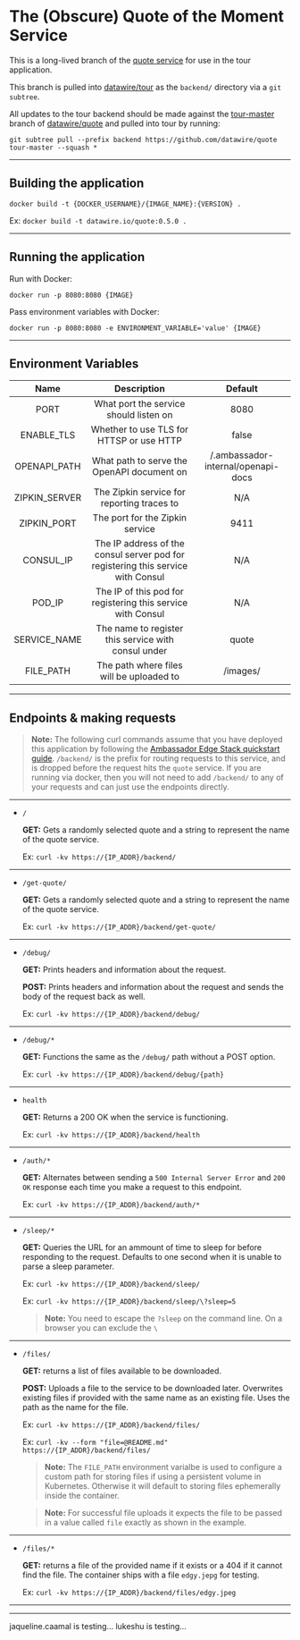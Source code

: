 # The (Obscure) Quote of the Moment Service

This is a long-lived branch of the [quote service](https://github.com/datawire/quote) for use in the tour application.

This branch is pulled into [datawire/tour](https://github.com/datawire/tour) as the `backend/` directory via a `git subtree`.

All updates to the tour backend should be made against the [tour-master](https://github.com/datawire/quote/tree/tour-master) branch of [datawire/quote](https://github.com/datawire/quote) and pulled into tour by running:

```
git subtree pull --prefix backend https://github.com/datawire/quote tour-master --squash *
```

---

## Building the application

`docker build -t {DOCKER_USERNAME}/{IMAGE_NAME}:{VERSION} .`

Ex: `docker build -t datawire.io/quote:0.5.0 .`

---

## Running the application

Run with Docker:

`docker run -p 8080:8080 {IMAGE}`

Pass environment variables with Docker:

`docker run -p 8080:8080 -e ENVIRONMENT_VARIABLE='value' {IMAGE}`

---

## Environment Variables

|     Name      |                                   Description                                    |              Default               |
| :-----------: | :------------------------------------------------------------------------------: | :--------------------------------: |
|     PORT      |                      What port the service should listen on                      |                8080                |
|  ENABLE_TLS   |                     Whether to use TLS for HTTSP or use HTTP                     |               false                |
| OPENAPI_PATH  |                    What path to serve the OpenAPI document on                    | /.ambassador-internal/openapi-docs |
| ZIPKIN_SERVER |                    The Zipkin service for reporting traces to                    |                N/A                 |
|  ZIPKIN_PORT  |                         The port for the Zipkin service                          |                9411                |
|   CONSUL_IP   | The IP address of the consul server pod for registering this service with Consul |                N/A                 |
|    POD_IP     |           The IP of this pod for registering this service with Consul            |                N/A                 |
| SERVICE_NAME  |               The name to register this service with consul under                |               quote                |
|   FILE_PATH   |                     The path where files will be uploaded to                     |              /images/              |

---

## Endpoints & making requests

> **Note:** The following curl commands assume that you have deployed this application by following the [Ambassador Edge Stack quickstart guide](https://www.getambassador.io/docs/edge-stack/latest/tutorials/getting-started). `/backend/` is the prefix for routing requests to this service, and is dropped before the request hits the `quote` service. If you are running via docker, then you will not need to add `/backend/` to any of your requests and can just use the endpoints directly.

---

- `/`

  **GET:** Gets a randomly selected quote and a string to represent the name of the quote service.

  Ex: `curl -kv https://{IP_ADDR}/backend/`

---

- `/get-quote/`

  **GET:** Gets a randomly selected quote and a string to represent the name of the quote service.

  Ex: `curl -kv https://{IP_ADDR}/backend/get-quote/`

---

- `/debug/`

  **GET:** Prints headers and information about the request.

  **POST:** Prints headers and information about the request and sends the body of the request back as well.

  Ex: `curl -kv https://{IP_ADDR}/backend/debug/`

---

- `/debug/*`

  **GET:** Functions the same as the `/debug/` path without a POST option.

  Ex: `curl -kv https://{IP_ADDR}/backend/debug/{path}`

---

- `health`

  **GET:** Returns a 200 OK when the service is functioning.

  Ex: `curl -kv https://{IP_ADDR}/backend/health`

---

- `/auth/*`

  **GET:** Alternates between sending a `500 Internal Server Error` and `200 OK` response each time you make a request to this endpoint.

  Ex: `curl -kv https://{IP_ADDR}/backend/auth/*`

---

- `/sleep/*`

  **GET:** Queries the URL for an ammount of time to sleep for before responding to the request. Defaults to one second when it is unable to parse a sleep parameter.

  Ex: `curl -kv https://{IP_ADDR}/backend/sleep/`

  Ex: `curl -kv https://{IP_ADDR}/backend/sleep/\?sleep=5`

  > **Note:** You need to escape the `?sleep` on the command line. On a browser you can exclude the `\`

---

- `/files/`

  **GET:** returns a list of files available to be downloaded.

  **POST:** Uploads a file to the service to be downloaded later. Overwrites existing files if provided with the same name as an existing file. Uses the path as the name for the file.

  Ex: `curl -kv https://{IP_ADDR}/backend/files/`

  Ex: `curl -kv --form "file=@README.md" https://{IP_ADDR}/backend/files/`

  > **Note:** The `FILE_PATH` environment varialbe is used to configure a custom path for storing files if using a persistent volume in Kubernetes. Otherwise it will default to storing files ephemerally inside the container.

  > **Note:** For successful file uploads it expects the file to be passed in a value called `file` exactly as shown in the example.

---

- `/files/*`

  **GET:** returns a file of the provided name if it exists or a 404 if it cannot find the file. The container ships with a file `edgy.jepg` for testing.

  Ex: `curl -kv https://{IP_ADDR}/backend/files/edgy.jpeg`

---

---

jaqueline.caamal is testing...
lukeshu is testing...
